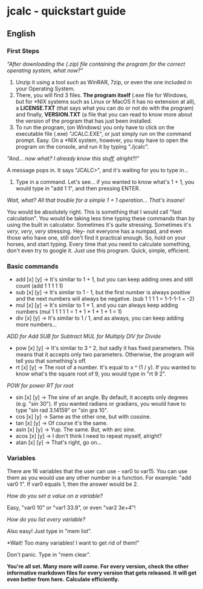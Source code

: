 # jcalc - quickstart guide

## English

### First Steps

*"After downloading the (.zip) file containing the program for the correct operating system, what now?"*
1. Unzip it using a tool such as WinRAR, 7zip, or even the one included in your Operating System.
2. There, you will find 3 files. **The program itself** (.exe file for Windows, but for \*NIX systems such as Linux or MacOS it has no extension at all), a **LICENSE.TXT** (that says what you can do or not do with the program) and finally, **VERSION.TXT** (a file that you can read to know more about the version of the program that has just been installed.
3. To run the program, (on Windows) you only have to click on the executable file (.exe) "JCALC.EXE", or just simply run on the command prompt. Easy. On a *NIX system, however, you may have to open the program on the console, and run it by typing "./jcalc".

*"And... now what? I already know this stuff, alright?!"*

A message pops in. It says "JCALC>", and it's waiting for you to type in...

1. Type in a command. Let's see... if you wanted to know what's 1 + 1, you would type in "add 1 1", and then pressing ENTER.

*Wait, what? All that trouble for a simple 1 + 1 operation... That's insane!*

You would be absolutely right. This is something that I would call "fast calculation". You would be taking less time typing these commands than by using the built in calculator. Sometimes it's *quite* stressing. Sometimes it's *very*, *very*, *very* stressing. Hey- not everyone has a numpad, and even those who have one, still don't find it practical enough. So, hold on your horses, and start typing. Every time that you need to calculate something, don't even try to google it. Just use this program. Quick, simple, efficient.

### Basic commands

- add [x] [y] -> It's similar to 1 + 1, but you can keep adding ones and still count (add 1 1 1 1 1)
- sub [x] [y] -> It's similar to 1 - 1, but the first number is always positive and the next numbers will always be negative. (sub 1 1 1 1 = 1-1-1-1 = -2)
- mul [x] [y] -> It's similar to 1 * 1, and you can always keep adding numbers (mul 1 1 1 1 1 = 1 * 1 * 1 * 1 * 1 = 1)
- div [x] [y] -> It's similar to 1 / 1, and as always, you can keep adding more numbers...

*ADD for Add
SUB for Subtract
MUL for Multiply
DIV for Divide*

- pow [x] [y] -> It's similar to 3 ^ 2, but sadly it has fixed parameters. This means that it accepts only two parameters. Otherwise, the program will tell you that something's off.
- rt [x] [y] -> The root of a number. It's equal to x ^ (1 / y). If you wanted to know what's the square root of 9, you would type in "rt 9 2".

*POW for power
RT for root*

- sin [x] [y] -> The sine of an angle. By default, it accepts only degrees (e.g. "sin 30"). If you wanted radians or gradians, you would have to type "sin rad 3.14159" or "sin gra 10".
- cos [x] [y] -> Same as the other one, but with cossine.
- tan [x] [y] -> Of course it's the same.
- asin [x] [y] -> Yup. The same. But, with arc sine.
- acos [x] [y] -> I don't think I need to repeat myself, alright?
- atan [x] [y] -> That's right, go on...

### Variables
There are 16 variables that the user can use - var0 to var15. You can use them as you would use any other number in a function. For example: "add var0 1". If var0 equals 1, then the answer would be 2.

*How do you set a value on a variable?*

Easy, "var0 10" or "var1 33.9", or even "var2 3e+4"!

*How do you list every variable?*

Also easy! Just type in "mem list".

*Wait! Too many variables! I want to get rid of them!"

Don't panic. Type in "mem clear".

**You're all set. Many more will come. For every version, check the other informative markdown files for every version that gets released. It will get even better from here.**
**Calculate efficiently.**
